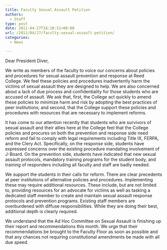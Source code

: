 ```yaml
---
title: Faculty Sexual Assault Petition
authors: 
  - Staff
type: post
date: 2011-04-27T18:28:51+00:00
url: /2011/04/27/faculty-sexual-assault-petition/
categories:
  - News

---
```

Dear President Diver,

We write as members of the faculty to voice our concerns about policies and procedures for sexual assault prevention and response at Reed College. We feel these policies and procedures inadvertently harm the victims of sexual assault they are designed to help. We are also concerned about a lack of due process and confidentiality for those students who are accused of assault. We ask that, first, the College act quickly to amend these policies to minimize harm and risk by adopting the best practices of peer institutions; and second, that the College support these policies and procedures with resources that are necessary to implement reforms.

It has come to our attention recently that students who are survivors of sexual assault and their allies here at the College feel that the College policies and procures on both the prevention and response side need reform and fail to comply with legal requirements including Title IX, FERPA, and the Clery Act. Specifically, on the response side, students have expressed concerns over the existing procedure mandating involvement of J-Board. On the prevention side, students have indicated that new sexual assault protocols, mandatory training programs for the student body, and training of responders including all faculty and staff are badly needed.

We support the students in their calls for reform. There are clear precedents at peer institutions of alternative policies and procedures. Implementing these may require additional resources. These include, but are not limited to, providing resources for an advocate for victims as well as tasking a dedicated staff member to create and maintain sexual assault response protocols and prevention programs. Existing staff members are overburdened with diffuse responsibilities. While they are doing their best, additional depth is clearly required.

We understand that the Ad Hoc Committee on Sexual Assault is finishing up their report and recommendations this month. We urge that their recommendations be brought to the Faculty Floor as soon as possible and that any chances not requiring constitutional amendments be made with all due speed.

&nbsp;